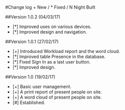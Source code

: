 #Change log
\+ New / * Fixed / N Night Built

##Version 1.0.2 (04/03/17)
- [*] Improved uses on various devices.
- [*] Improved design and navigation.

##Version 1.0.1 (27/02/17)
- [+] Introduced Workload report and the word cloud.
- [*] Improved table Presence in the database.
- [*] Fixed Sign In as a last user button.
- [*] Improved design.

##Version 1.0 (19/02/17)
- [+] Basic user management.
- [+] A print report of present people on site.
- [+] A word cloud of present people on site.
- [#] Established.
